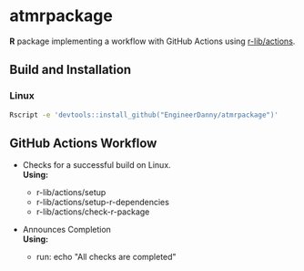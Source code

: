 # atmrpackage
**R** package implementing a workflow with GitHub Actions using [r-lib/actions](https://github.com/r-lib/actions).


## Build and Installation


### Linux
```sh
Rscript -e 'devtools::install_github("EngineerDanny/atmrpackage")'
```

## GitHub Actions Workflow
- Checks for a successful build on Linux. </br>
  **Using:**
    - r-lib/actions/setup
    - r-lib/actions/setup-r-dependencies
    - r-lib/actions/check-r-package
    
- Announces Completion </br>
  **Using:**
    - run: echo "All checks are completed"
